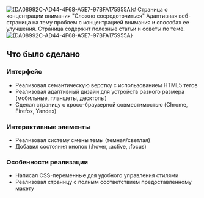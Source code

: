 ![{DA08992C-AD44-4F68-A5E7-97BFA175955A}](https://github.com/user-attachments/assets/bff0fb0d-217a-4a6d-b136-bc44802db8ff)# Страница о концентрации внимания "Сложно сосредоточиться"
Адаптивная веб-страница на тему проблем с концентрацией внимания и способах ее улучшения. Страница содержит полезные статьи и советы по теме.
![{DA08992C-AD44-4F68-A5E7-97BFA175955A}](https://github.com/user-attachments/assets/5a0825a4-8a7b-4982-8c74-9a82869380ad)
## Что было сделано 
### Интерфейс
- Реализовал семантическую верстку с использованием HTML5 тегов
- Реализовал адаптивный дизайн для устройств разного размера (мобильные, планшеты, десктопы)
- Сделал страницу с кросс-браузерной совместимостью (Chrome, Firefox, Yandex)
### Интерактивные элементы
- Реализовал систему смены темы (темная/светлая)
- Добавил состояния кнопок (:hover, :active, :focus)
### Особенности реализации
- Написал CSS-переменные для удобного управления стилями
- Реализовал страницу с полным соответствием предоставленному макету

